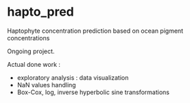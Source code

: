 # hapto_pred
Haptophyte concentration prediction based on ocean pigment concentrations

Ongoing project.

Actual done work :
- exploratory analysis : data visualization
- NaN values handling
- Box-Cox, log, inverse hyperbolic sine transformations
